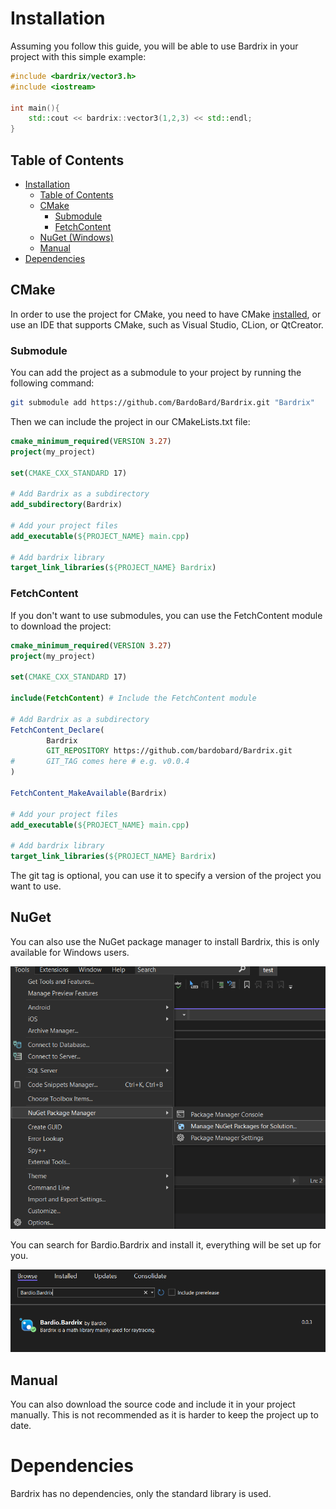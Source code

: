 # Installation

Assuming you follow this guide, you will be able to use Bardrix in your project with this simple example:

```c++
#include <bardrix/vector3.h>
#include <iostream>

int main(){
    std::cout << bardrix::vector3(1,2,3) << std::endl;
}
```

## Table of Contents

- [Installation](#installation)
    - [Table of Contents](#table-of-contents)
    - [CMake](#cmake)
        - [Submodule](#submodule)
        - [FetchContent](#fetchcontent)
    - [NuGet (Windows)](#nuget)
    - [Manual](#manual)
- [Dependencies](#dependencies)

## CMake

In order to use the project for CMake, you need to have CMake [installed](https://cmake.org/download/), or use an IDE
that supports CMake, such as Visual Studio, CLion, or QtCreator.

### Submodule

You can add the project as a submodule to your project by running the following command:

```bash
git submodule add https://github.com/BardoBard/Bardrix.git "Bardrix"
```

Then we can include the project in our CMakeLists.txt file:

```cmake
cmake_minimum_required(VERSION 3.27)
project(my_project)

set(CMAKE_CXX_STANDARD 17)

# Add Bardrix as a subdirectory
add_subdirectory(Bardrix)

# Add your project files
add_executable(${PROJECT_NAME} main.cpp)

# Add bardrix library
target_link_libraries(${PROJECT_NAME} Bardrix)
```

### FetchContent

If you don't want to use submodules, you can use the FetchContent module to download the project:

```cmake
cmake_minimum_required(VERSION 3.27)
project(my_project)

set(CMAKE_CXX_STANDARD 17)

include(FetchContent) # Include the FetchContent module

# Add Bardrix as a subdirectory
FetchContent_Declare(
        Bardrix
        GIT_REPOSITORY https://github.com/bardobard/Bardrix.git
#       GIT_TAG comes here # e.g. v0.0.4
)

FetchContent_MakeAvailable(Bardrix)

# Add your project files
add_executable(${PROJECT_NAME} main.cpp)

# Add bardrix library
target_link_libraries(${PROJECT_NAME} Bardrix)
```

The git tag is optional, you can use it to specify a version of the project you want to use.

## NuGet

You can also use the NuGet package manager to install Bardrix, this is only available for Windows users.

![nuget_package_manager.png](Images/nuget_package_manager.png)

You can search for Bardio.Bardrix and install it, everything will be set up for you.

![nuget_package_manager_install.png](Images/nuget_package_manager_install.png)

## Manual

You can also download the source code and include it in your project manually. This is not recommended as it is harder
to keep the project up to date.

# Dependencies

Bardrix has no dependencies, only the standard library is used.
